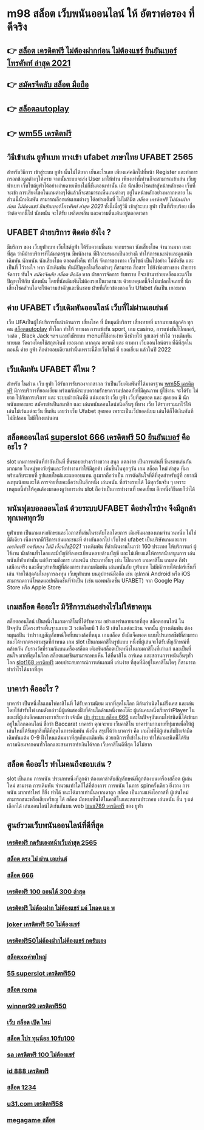 # m98 สล็อต  เว็บพนันออนไลน์  ให้ อัตราต่อรอง ที่ดีจริง 

## 👉 [สล็อต เครดิตฟรี ไม่ต้องฝากก่อน ไม่ต้องแชร์ ยืนยันเบอร์โทรศัพท์ ล่าสุด 2021](https://ufa7777.ufax.win/)
## 👉 [สมัครจีคลับ สล็อต มือถือ](https://ufa7777.ufax.win/)
## 👉 [สล็อตautoplay](https://ufa7777.ufax.win/)
## 👉 [wm55 เครดิตฟรี](https://ufabetpgufa.ufax.win/)

## วิธีเข้าเล่น ยูฟ่าเบท  ทางเข้า ufabet ภาษาไทย UFABET 2565

สำหรับวิธีการ เข้าสู่ระบบ  ยูฟ่า นั้นไม่ได้ยาก เย็นอะไรเลย เพียงแค่คลิกไปที่หน้า Register  และทำการกรอกข้อมูลต่างๆให้ครบ จากนั้นระบบจะส่ง User  มาให้ท่าน เพียงเท่านี้ท่านก็จะสามารถเข้าเล่น   เว็บยูฟ่าเบท เว็บไซต์ยูฟ่าได้อย่างง่ายดายเพียงไม่กี่ขั้นตอนเท่านั้น เมื่อ นักเสี่ยงโชคเข้าสู่หน้าหลักของ เว็บที่จะเข้า การเสี่ยงโชคในเกมต่างๆได้แล้วก็จะสามารถเห็นเกมต่างๆ อยู่ในหน้าหลักอย่างหลากหลาย  ในส่วนนี้นักเดิมพัน สามารถเลือกเล่นเกมต่างๆ ได้อย่างเต็มที่  ไม่ไม่ลิมิต *สล็อต เครดิตฟรี ไม่ต้องฝากก่อน ไม่ต้องแชร์ ยืนยันเบอร์โทรศัพท์ ล่าสุด 2021* ทั้งนี้เมื่อรู้วิธี เข้าสู่ระบบ  ยูฟ่า เป็นที่เรียบร้อย เชื่อว่าต่อจากนี้ไป  นักพนัน จะได้รับ  เพลิดเพลิน และความตื่นเต้นอยู่ตลอดเวลา


## UFABET ฝ่ายบริการ ติดต่อ ยังไง ?

มีบริการ ของ เว็บยูฟ่าเบท เว็บไซต์ยูฟ่า ได้รับความชื่นชม จากบรรดา นักเสี่ยงโชค จำนวนมาก เยอะที่สุด  ว่ามีฝ่ายบริการที่ได้มาตรฐาน  มีพนักงาน ที่ฝึกอบรมมาเป็นอย่างดี ทำให้การแนะนำและดูแลนักเดิมพัน นักพนัน นักเสี่ยงโชค  ตลอดทั้งคืน ทำให้ จัดการของทาง เว็บไซต์ เป็นไปอย่าง ไม่ตัดขัด และเป็นที่ ไว้วางใจ  หาก นักเดิมพัน พันมีปัญหาในเรื่องต่างๆ ก็สามารถ  สื่อสาร ไปยังช่องทางของ ฝ่ายการจัดการ   ทันใจ *สมัครจีคลับ สล็อต มือถือ* หาก ฝ่ายการจัดการ  รับทราบ  ก็จะเข้ามาช่วยเหลือและแก้ไข ปัญหาให้กับ นักพนัน  โดยที่นักเดิมพันไม่ต้องรอเป็นเวลานาน ด้วยเหตุผลนี้จึงไม่แปลกใจเลยที่ นักเสี่ยงโชคส่วนใดจะให้ความสำคัญและชื่นชอบ ฝ่ายที่เกี่ยวข้องของเว็บ Ufabet  กันเป็น  เยอะมาก 


## ค่าย UFABET เว็บเดิมพันออนไลน์  เว็บที่ไม่ผ่านเอเย่นต์

เว็บ UFAเป็นผู้ให้บริการชั้นนำด้านการ เสี่ยงโชค ที่ มีหมุดมีบริการ เสี่ยงทายที่ มากมายแก่ลูกค้า ทุกคน [สล็อตautoplay](https://ufabetpgufa.ufax.win/) ทั่วโลก  ทำให้  ทายผล การแข่งขัน sport, เกม casino, การแข่งขันโป๊กเกอร์,  วงล้อ ,  Black Jack ฯลฯ และยังมีระบบ  menuที่ใช้งานง่าย ซึ่งช่วยให้ ยูสเซอร์  ทำได้ วางเดิมพัน ทายผล วัดดวงโดยใช้สกุลเงินที่ เยอะมาก หากคุณ  อยากมี และ  ตามหา  เว็บออนไลน์ตรง  ที่ดีที่สุดในตอนนี้ ค่าย  ยูฟ่า คือคำตอบเดียวเท่านั้นเพราะนี้คือเว็บไชต์ ที่  ยอดเยี่ยม แล้วในปี 2022


##  เว็บเดิมพัน  UFABET ดีไหม ?

สำหรับ ในส่วน  เว็บ  ยูฟ่า  ได้รับการรับรองจากสากล ว่าเป็นเว็บเดิมพันที่ได้มาตรฐาน  [wm55 เครดิตฟรี](https://ufa7777.ufax.win/) มีการบริการที่ยอดเยี่ยม พร้อมกับมีระบบความรักษาความปลอดภัยที่มีคุณภาพ  ผู้ใช้งาน จะได้รับ ไม่ยาก ไปกับการบริการ  และ ระบบฝากเงินที่ดี  แน่นอนว่า เว็บ  ยูฟ่า   เว็บที่สุดยอด และ สุดยอด มี นักพนันเยอะแยะ  สมัครเข้าเป็นสมาชิก  และ เล่นพนันออนไลน์ชนิดอื่นๆ ที่ทาง เว็บ ได้รวบรวมมาไว้ให้เล่นไม่เว้นแต่ละวัน  ยืนยัน เลยว่า เว็บ Ufabet   สุดยอด  เพราะเป็นเว็ปยอดนิยม เล่นได้ก็ได้เงินทันที ไม่มีปลอม ไม่มีโกงแน่นอน


## สล็อตออนไลน์ [superslot 666 เครดิตฟรี 50 ยืนยันเบอร์](https://ufa7777.ufax.win/) คืออะไร ?

 slot   เกมการพนันที่กำลังเป็นที่ ชื่นชอบอย่างกว้างขวาง สนุก  แตกง่าย  เป็นการเล่นที่ ชื่นชอบเล่นกันมากมาย ในหมู่ของวัยรุ่นและวัยทำงานทำให้มีลูกค้า เพิ่มขึ้นในทุกๆวัน  เกม สล็อต ใหม่ ล่าสุด ที่มาพร้อมกับระบบที่ รูปแบบใหม่และผลตอบแทน สูงมากถือว่าเป็น การตัดสินใจที่ดีที่สุดสำหรับผู้ที่ อยากมีลงทุนน้อยและได้ การจ่ายที่เยอะถือว่าเป็นอีกหนึ่ง เล่นพนัน ที่สร้างรายได้ ได้ทุกวันจริง ๆ เพราะเหตุผลนี้ทำให้คุณต้องมาลองดูว่าการเล่น slot ถือว่าเป็นการทำงานที่ ยอดเยี่ยม อีกหนึ่งวิธีเลยก็ว่าได้

## พนันฟุตบอลออนไลน์    ด้วยระบบUFABET ดีอย่างไรบ้าง จึงมีลูกค้าทุกเพศทุกวัย

 ยูฟ่าเบท เป็นเกมแห่งทักษะและโอกาสที่เล่นในระดับโลกโดยการ เดิมพันผลของเกมจำนวนหนึ่ง ไม่ใช่มิติเดียว เนื่องจากมีวิธีการเล่นและชนะที่ ต่างกันออกไป เว็บไซต์ ufabet เป็นบริษัทเกมและการ *เครดิตฟรี กดรับเอง ไม่มี เงื่อนไข2021* วางเดิมพัน ที่ดำเนินงานในกว่า 160 ประเทศ ให้บริการแก่ ผู้ใช้งาน นับล้านทั่วโลกและมีบัญชีที่ลงทะเบียนหลายล้านบัญชี และไม่เพียงแต่ให้การสนับสนุนการ เล่นพนันกีฬาเท่านั้น แต่ยังรวมถึงการ เล่นพนัน ประเภทอื่นๆ เช่น โป๊กเกอร์ เกมคาสิโน เกมสด กีฬาเสมือนจริง และอื่นๆสำหรับผู้ที่ต้องการเล่นเกมเดิมพัน เล่นพนันกับ ยูฟ่าเบท ไม่มีหักรายได้เปอร์เซ็นที่เล่น  จ่ายให้สุดค้มในทุการลงทุน  เว็บยูฟ่าเบท  บนอุปกรณ์มือถือ เช่น อุปกรณ์ Android หรือ iOS สามารถดาวน์โหลดแอปพลิเคชั่นที่จำเป็น (เช่น แอพพลิเคชั่น UFABET) จาก Google Play Store หรือ Apple Store 


##  เกมสล็อต คืออะไร มีวิธีการเล่นอย่างไรไม่ให้ขาดทุน

 สล็อตออนไลน์ เป็นหนึ่งในเกมคาสิโนที่ได้รับความ อย่างแพร่หลายมากที่สุด  สล็อตออนไลน์ ในปัจจุบัน มีโครงสร้างพื้นฐานแบบ 3 วงล้อโดยมี 1 ถึง 9 เส้นในแต่ละม้วน จากนั้น ผู้วางเดิมพัน ต้องหมุนสปิน ว่าปรากฏสัญลักษณ์ใดที่บนวงล้อที่หมุน เกมสล็อต ยังมีแจ็คพอต แบบโปรเกรสซีฟที่สามารถชนะได้หากตรงตามชุดที่กำหนด เกม slot เป็นเกมคาสิโนรูปแบบ หนึ่งที่ผู้เล่นจะได้รับสัญลักษณ์ที่ คล้ายกัน กับรางวัลที่รวมกันบนเครื่องสล็อต เดิมพันสล็อตเป็นหนึ่งในเกมคาสิโนที่เก่าแก่ และเป็นที่ สนใจ มากที่สุดในโลก สล็อตแมชชีนสามารถพบเห็น ได้ที่คาสิโน อาร์เคด และสถานการพนันอื่นๆทั่วโลก [slot168 เครดิตฟรี](https://ufabetpgufa.ufax.win/) มอบประสบการณ์การเล่นเกมที่ เล่นง่าย ที่สุดที่มีอยู่ในคาสิโนใดๆ ก็สามารถทำกำไรได้มากที่สุด 

## บาคาร่า คืออะไร ? 

บาคาร่า เป็นหนึ่งในเกมไพ่คาสิโนที่ ได้รับความนิยม มากที่สุดในโลก มีต้นกำเนิดในฝรั่งเศส และเล่นโดยใช้สำรับไพ่ เกมดังกล่าวมีผู้เล่นสองฝั่งที่ด้านใดด้านหนึ่งของโต๊ะ ผู้เล่นคนหนึ่งเรียกว่าPlayer  ในขณะที่ผู้เล่นอีกคนทางขวาเรียกว่า เจ้ามือ [เข้า สู่ระบบ สล็อต 666](https://ufa7777.ufax.win/) และในปัจจุบันเกมไพ่ชนิดนี้ได้เข้ามาอยู่ในโลกออนไลน์ ชื่อว่า  Baccarat บาคาร่า  คุณจะพบ เว็บคาสิโน บาคาร่ามากมายที่ทุ่มเทเพื่อให้ผู้เล่นใหม่ได้รับทุกสิ่งที่ดีที่สุดในการเดิมพัน ดังนั้น สรุปได้ว่า บาคาร่า คือ เกมไพ่ที่มีผู้เล่นกับฝั่งเจ้ามือ เดิมพันแต้ม 0-9 ฝั่งไหนแต้มมากที่สุดก็ชนะเดิมพัน ด้วยกติการที่เข้าในง่าย ทำให้เกมชนิดนี้่ได้รับความนิยมจากคนทั่วโลกและสามารถทำเงินได้จาก  เว็บคาสิโนดีที่สุด   ได้ไม่ยาก

## สล็อต  คืออะไร ทำไมคนถึงชอบเล่น ?

 slot เป็นเกม  การพนัน ประเภทหนึ่งที่ลูกค้า ต้องเดาลำดับสัญลักษณ์ที่ถูกต้องบนเครื่องสล็อต   ผู้เล่นใหม่ สามารถ  การเดิมพัน จำนวนเท่าใดก็ได้ที่ต้องการ  การพนัน ในการ spinครั้งเดียว ยิ่งวาง  การพนัน มากเท่าไหร่ ก็ยิ่ง ทำได้ ชนะได้มากเท่านั้นหากเดาถูก สล็อต เป็นเกมแห่งโอกาสที่ ผู้เล่นใหม่ สามารถชนะหรือเสียเหรียญ ได้ สล็อต มักพบเห็นได้ในคาสิโนและสถานประกอบ  เล่นพนัน อื่น ๆ แต่ เลือกได้ เล่นออนไลน์ได้เช่นกันบน web [lava789 เครดิตฟรี](https://ufabetpgufa.ufax.win/) ของ ยูฟ่า


## ศูนย์รวมเว็บพนันออนไลน์ที่ดีที่สุด

### [เครดิตฟรี กดรับเองหน้าเว็บล่าสุด 2565](https://atom.io/themes/สมัคร%20pg%20ufabet%20รวม%20เว็บ%20เครดิตฟรี%20กดรับเอง%20008%20สล็อต%2020%20รับ%20100%20เว็บตรง100%)
### [สล็อต ตรง ไม่ ผ่าน เอเย่นต์](https://atom.io/themes/สมัคร%20pg%20ufabet%20up2uสล็อต%20008%20สล็อต%2020%20รับ%20100%20เว็บตรง100%)
### [สล็อต 666](https://atom.io/themes/สมัคร%20pg%20ufabet%20666สล็อต%20008%20สล็อต%2020%20รับ%20100%20เว็บตรง100%)
### [เครดิตฟรี 100 ถอนได้ 300 ล่าสุด](https://atom.io/themes/สมัคร%20pg%20ufabet%20เว็บ%20สล็อต%20ที่%20รวม%20ทุก%20ค่าย%20008%20สล็อต%2020%20รับ%20100%20เว็บตรง100%)
### [เครดิตฟรี ไม่ต้องฝาก ไม่ต้องแชร์ แค่ โหลด แอ พ](https://atom.io/themes/สมัคร%20pg%20ufabet%20เครดิตฟรี100ถอนได้300%20008%20สล็อต%2020%20รับ%20100%20เว็บตรง100%)
### [joker เครดิตฟรี 50 ไม่ต้องแชร์](https://atom.io/themes/สมัคร%20pg%20ufabet%20เครดิตฟรี%2050%20ทํา%20ยอด%20300%20ถอน%20300%20ล่าสุด%20008%20สล็อต%2020%20รับ%20100%20เว็บตรง100%)
### [เครดิตฟรี50ไม่ต้องฝากไม่ต้องแชร์ กดรับเอง](https://atom.io/themes/สมัคร%20pg%20ufabet%20สล็อต%20เครดิตฟรี%20100%20ไม่ต้องแชร์%20008%20สล็อต%2020%20รับ%20100%20เว็บตรง100%)
### [สล็อตxoค่ายใหญ่](https://atom.io/themes/สมัคร%20pg%20ufabet%20winner55%20เครดิตฟรี%20100%20บาท%20008%20สล็อต%2020%20รับ%20100%20เว็บตรง100%)
### [55 superslot เครดิตฟรี50](https://atom.io/themes/สมัคร%20pg%20ufabet%20รวม%20superslot%20เครดิตฟรี%2050%20ยืนยันเบอร์%20008%20สล็อต%2020%20รับ%20100%20เว็บตรง100%)
### [สล็อต roma](https://atom.io/themes/สมัคร%20pg%20ufabet%20superslot%20เครดิตฟรี%2050%20ถอน%20300%20008%20สล็อต%2020%20รับ%20100%20เว็บตรง100%)
### [winner99 เครดิตฟรี50](https://atom.io/themes/สมัคร%20pg%20ufabet%20เครดิตฟรี%2050กดรับเอง%20ยืนยันเบอร์%20008%20สล็อต%2020%20รับ%20100%20เว็บตรง100%)
### [เว็บ สล็อต เปิด ใหม่](https://atom.io/themes/สมัคร%20pg%20ufabet%20789สล็อต%20008%20สล็อต%2020%20รับ%20100%20เว็บตรง100%)
### [สล็อต โปร ทุนน้อย 10รับ100](https://atom.io/themes/สมัคร%20pg%20ufabet%20สล็อตxoth%20008%20สล็อต%2020%20รับ%20100%20เว็บตรง100%)
### [sa เครดิตฟรี 100 ไม่ต้องแชร์](https://atom.io/themes/สมัคร%20pg%20ufabet%20สล็อตamb%20008%20สล็อต%2020%20รับ%20100%20เว็บตรง100%)
### [id 888 เครดิตฟรี](https://atom.io/themes/สมัคร%20pg%20ufabet%20joker999เครดิตฟรี%20008%20สล็อต%2020%20รับ%20100%20เว็บตรง100%)
### [สล็อต 1234](https://atom.io/themes/สมัคร%20pg%20ufabet%20สล็อต%20โปร%20ทุนน้อย%2010รับ100%20008%20สล็อต%2020%20รับ%20100%20เว็บตรง100%)
### [u31.com เครดิตฟรี58](https://atom.io/themes/สมัคร%20pg%20ufabet%20เครดิตฟรี%20ไม่ต้องฝาก%20ไม่ต้องแชร์%20แค่สมัคร%20กดรับเอง%20008%20สล็อต%2020%20รับ%20100%20เว็บตรง100%)
### [megagame สล็อต](https://atom.io/themes/สมัคร%20pg%20ufabet%20สล็อต%20betflik%20008%20สล็อต%2020%20รับ%20100%20เว็บตรง100%)